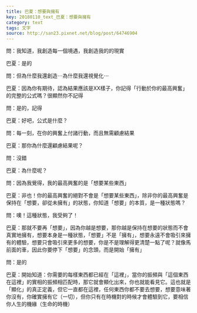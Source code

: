 ```yaml
---
title: 巴夏：想要與擁有
key: 20180110_text_巴夏：想要與擁有
category: text
tags: 文字
source: http://san23.pixnet.net/blog/post/64746904
---
```


問：我知道，我創造每一個境遇，我創造我的的現實

巴夏：是的

問：但為什麼我還創造⋯為什麼我還視覺化⋯

巴夏：因為你有期待，認為結果應該是XX樣子，你記得「行動於你的最高興奮」的完整的公式嗎？很顯然你不記得

問：是的，記得

巴夏：好吧，公式是什麼？

問：每一刻，在你的興奮上付諸行動，而且無需顧慮結果

巴夏：那你為什麼還顧慮結果呢？

問：沒錯

巴夏：為什麼呢？

問：因為我覺得，我的最高興奮的是「想要某些東西」

巴夏：非也！你的最高興奮的絕對不會是「想要某些東西」，除非你的最高興奮是保持在「想要，卻從未擁有」的狀態，你知道「想要」的本質，是一種狀態嗎？

問：噢！這種狀態，我受夠了！

巴夏：那就不要再「想要」，因為你越是想要，那你越是保持在想要的狀態而不會真實地擁有，想要本身是一種狀態，「想要」不是「擁有」，想要永遠不會吸引來擁有的體驗，想要只會吸引來更多的想要，你是不是理解得更清楚一點了呢？就像馬前面的車，因此你要停下「想要」的念頭，而是開始「擁有」

問：是的

巴夏：開始知道：你需要的每樣東西都已經在「這裡」，當你的振頻與「這個東西在這裡」的實相的振頻相匹配時，那它就會顯化出來，你也就能看見它。這也就是「顯化」的真正定義，但它一直都在這裡，任何東西你都不要去想要，想要意味著你沒有，你確實擁有它（一切），但你只有在時機對的時候才會體驗到它，要相信你人生的機緣（生命的時機）
